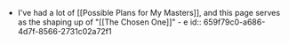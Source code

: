 - I've had a lot of [[Possible Plans for My Masters]], and this page serves as the shaping up of "[[The Chosen One]]" - e
  id:: 659f79c0-a686-4d7f-8566-2731c02a72f1